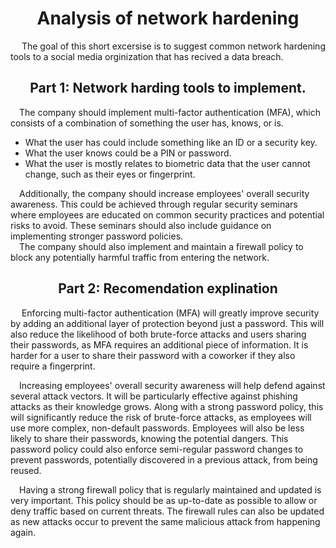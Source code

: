 <h1 align= "center">Analysis of network hardening</h1>
<p>&emsp;
  The goal of this short excersise is to suggest common network hardening tools to a social media orginization that has recived a data breach.
</p>
<h2 align= "center">Part 1: Network harding tools to implement.</h2>
<p>
  &emsp;The company should implement multi-factor authentication (MFA), which consists of a combination of something the user has, knows, or is.</br>
  <ul>
<li>What the user has could include something like an ID or a security key.</li>
<li>What the user knows could be a PIN or password.</li>
<li>What the user is mostly relates to biometric data that the user cannot change, such as their eyes or fingerprint.</li>
    </ul>
&emsp;Additionally, the company should increase employees' overall security awareness. This could be achieved through regular security seminars where employees are educated on common security practices and potential risks to avoid. These seminars should also include guidance on implementing stronger password policies.</br>
&emsp;The company should also implement and maintain a firewall policy to block any potentially harmful traffic from entering the network.
</p>
<h2 align= "center">Part 2: Recomendation explination</h2>
<p>&emsp;
  Enforcing multi-factor authentication (MFA) will greatly improve security by adding an additional layer of protection beyond just a password. This will also reduce the likelihood of both brute-force attacks and users sharing their passwords, as MFA requires an additional piece of information. It is harder for a user to share their password with a coworker if they also require a fingerprint.

&emsp;Increasing employees' overall security awareness will help defend against several attack vectors. It will be particularly effective against phishing attacks as their knowledge grows. Along with a strong password policy, this will significantly reduce the risk of brute-force attacks, as employees will use more complex, non-default passwords. Employees will also be less likely to share their passwords, knowing the potential dangers. This password policy could also enforce semi-regular password changes to prevent passwords, potentially discovered in a previous attack, from being reused.

&emsp;Having a strong firewall policy that is regularly maintained and updated is very important. This policy should be as up-to-date as possible to allow or deny traffic based on current threats. The firewall rules can also be updated as new attacks occur to prevent the same malicious attack from happening again.
</p>
